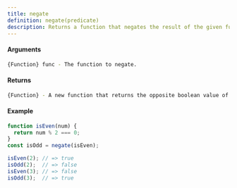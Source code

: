 ```yaml
---
title: negate
definition: negate(predicate)
description: Returns a function that negates the result of the given function.
---
```



#### Arguments


```bash
{Function} func - The function to negate.
```


#### Returns


```bash
{Function} - A new function that returns the opposite boolean value of `func`.
```


#### Example


```ts
function isEven(num) {
  return num % 2 === 0;
}
const isOdd = negate(isEven);

isEven(2); // => true
isOdd(2);  // => false
isEven(3); // => false
isOdd(3);  // => true
```